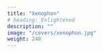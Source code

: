 ```yaml
---
title: "Xenophon"
# heading: Enlightened
description: ""
image: "/covers/xenophon.jpg"
weight: 240
---
```


